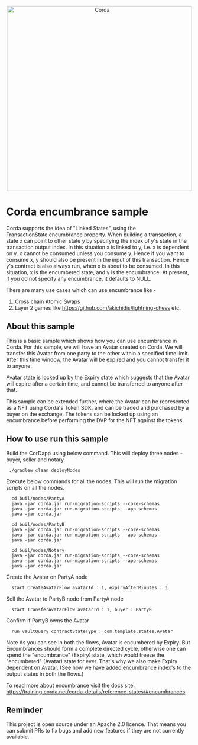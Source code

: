 <p align="center">
    <img src="https://www.corda.net/wp-content/uploads/2016/11/fg005_corda_b.png" alt="Corda" width="500">
</p>

# Corda encumbrance sample

Corda supports the idea of "Linked States", using the TransactionState.encumbrance property. When building a transaction, a state x can 
point to other state y by specifying the index of y's state in the transaction output index. 
In this situation x is linked to y, i.e. x is dependent on y. x cannot be consumed unless you consume y.
Hence if you want to consume x, y should also be present in the input of this transaction.
Hence y's contract is also always run, when x is about to be consumed. 
In this situation, x is the encumbered state, and y is the encumbrance.
At present, if you do not specify any encumbrance, it defaults to NULL. 

There are many use cases which can use encumbrance like -
1. Cross chain Atomic Swaps
2. Layer 2 games like https://github.com/akichidis/lightning-chess etc.

## About this sample

This is a basic sample which shows how you can use encumbrance in Corda. For this sample, we will have an Avatar
created on Corda. We will transfer this Avatar from one party to the other within a specified time limit.
After this time window, the Avatar will be expired and you cannot transfer it to anyone. 

Avatar state is locked up by the Expiry state which suggests that the Avatar will expire after a certain time, 
and cannot be transferred to anyone after that.

This sample can be extended further, where the Avatar can be represented as a NFT using Corda's Token SDK, and 
can be traded and purchased by a buyer on the exchange. The tokens can be locked up using an encumbrance before 
performing the DVP for the NFT against the tokens.

## How to use run this sample

Build the CorDapp using below command. This will deploy three nodes - buyer, seller and notary.

     ./gradlew clean deployNodes

Execute below commands for all the nodes. This will run the migration scripts on all the nodes.

      cd buil/nodes/PartyA
      java -jar corda.jar run-migration-scripts --core-schemas 
      java -jar corda.jar run-migration-scripts --app-schemas
      java -jar corda.jar 

      cd buil/nodes/PartyB
      java -jar corda.jar run-migration-scripts --core-schemas
      java -jar corda.jar run-migration-scripts --app-schemas
      java -jar corda.jar
      
      cd buil/nodes/Notary
      java -jar corda.jar run-migration-scripts --core-schemas
      java -jar corda.jar run-migration-scripts --app-schemas
      java -jar corda.jar

Create the Avatar on PartyA node

      start CreateAvatarFlow avatarId : 1, expiryAfterMinutes : 3

Sell the Avatar to PartyB node from PartyA node

      start TransferAvatarFlow avatarId : 1, buyer : PartyB

Confirm if PartyB owns the Avatar

      run vaultQuery contractStateType : com.template.states.Avatar

Note
As you can see in both the flows, Avatar is encumbered by Expiry. But Encumbrances should form a complete directed cycle, 
otherwise one can spend the "encumbrance" (Expiry) state, which would freeze the "encumbered" (Avatar) state for ever.
That's why we also make Expiry dependent on Avatar. (See how we have added encumbrance index's to the output states in 
both the flows.)

To read more about encumbrance visit the docs site. https://training.corda.net/corda-details/reference-states/#encumbrances

## Reminder

This project is open source under an Apache 2.0 licence. That means you
can submit PRs to fix bugs and add new features if they are not currently
available.